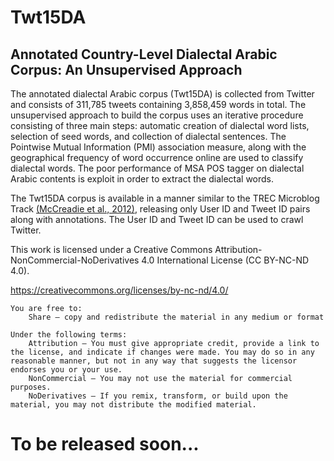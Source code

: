 # Twt15DA

## Annotated Country-Level Dialectal Arabic Corpus: An Unsupervised Approach 

The annotated dialectal Arabic corpus (Twt15DA) is collected from Twitter and consists of 311,785 tweets containing 3,858,459 words in total.
The unsupervised approach to build the corpus uses an iterative procedure consisting of three main steps: automatic creation of dialectal word lists, selection of seed words, and collection of dialectal sentences. The Pointwise Mutual Information (PMI) association measure, along with the geographical frequency of word occurrence online are used to classify dialectal words. The poor performance of MSA POS tagger on dialectal Arabic contents is exploit in order to extract the dialectal words. 

The Twt15DA corpus is available in a manner similar to the TREC Microblog Track [(McCreadie et al., 2012)](https://d1wqtxts1xzle7.cloudfront.net/30677437/mccreadieSIGIR2012.pdf?1361914697=&response-content-disposition=inline%3B+filename%3DOn_building_a_reusable_twitter_corpus.pdf&Expires=1614204391&Signature=dPtilByDEjixfxFk4fgfIguuLg3Bpd6Yv13Hz1HNUldnqCTYraY1bnGImu~-o7xIe8SdBAXMJHGdp2kzUyAYgQWDU8Rb-7goR0wYbyk~JF~5Qi2C5hLeRRtc2o68S~GZrYjf9OrMBc64x6PS15hY3vrNaGyxmC4NlTgWeQ7KB~i9OVircRwqzqsOdK2eLhWoujQgsQz--kM7TTAJtosNXxgpOZhO1gVKxkQEJ86Za-XfL6Alkw0KbEKbSQTW2KqHw~3U2l0nJ68el~fVYiKwRJk~sHDpVOveIDDehkl8H4PHnCtH9nwkUJb1JDgG9qdsT2783zwX9CaN5lEuKd2~2Q__&Key-Pair-Id=APKAJLOHF5GGSLRBV4ZA), releasing only User ID and Tweet ID pairs along with annotations. The User
ID and Tweet ID can be used to crawl Twitter. 

This work is licensed under a Creative Commons Attribution-NonCommercial-NoDerivatives 4.0 International License (CC BY-NC-ND 4.0).

https://creativecommons.org/licenses/by-nc-nd/4.0/

	You are free to:
		Share — copy and redistribute the material in any medium or format 
	
	Under the following terms:
		Attribution — You must give appropriate credit, provide a link to the license, and indicate if changes were made. You may do so in any reasonable manner, but not in any way that suggests the licensor endorses you or your use.
		NonCommercial — You may not use the material for commercial purposes.
		NoDerivatives — If you remix, transform, or build upon the material, you may not distribute the modified material. 


# To be released soon...
